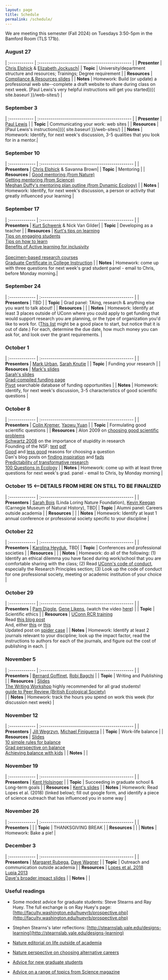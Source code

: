 ```yaml
---
layout: page
title: Schedule
permalink: /schedule/
---
```


We are meeting this semester (Fall 2024) on Tuesdays 3:50-5pm in the Bamford Room (TLS 171b).

### August 27    

| :------------ | :---------------------------------------------- |
| **Presenter** | [Chris Elphick](https://elphick.lab.uconn.edu/) & [Elizabeth Jockusch](https://jockusch.eeb.uconn.edu/)|
| **Topic**     | University/department structure and resources; Trainings; Degree requirement |
| **Resources** | [Compliance & Resources slides](https://elphick.lab.uconn.edu/wp-content/uploads/sites/73/2023/09/EEB5100_F2023_intro_to_EEB.pdf) |
| **Notes**     | Homework: Build (or update) a professional web site--complete a draft website to share during class on next week. [Paul Lewis's very helpful instructions will get you started]({{ site.baseurl }}/web-sites/) |

### September 3 

| :------------ | :---------------------------------------------- |
| **Presenter** | [Paul Lewis](https://phylogeny.uconn.edu/) |
| **Topic**     | Communicating your work: web sites |
| **Resources** | [Paul Lewis's instructions]({{ site.baseurl }}/web-sites/) |
| **Notes**     | Homework: Identify, for next week's discussion, 3-5 qualities that you look for in a mentor.|

### September 10  

| :------------- | :---------------------------------------------- |
| **Presenters** | [Chris Elphick](https://elphick.lab.uconn.edu/) & Savanna Brown|
| **Topic**      | Mentoring |
| **Resources**  | [Good mentoring (from Nature)](http://www.nature.com/nature/journal/v447/n7146/full/447791a.html)<br>[Getting mentoring (from Science)](http://www.sciencemag.org/careers/2014/01/getting-mentoring-you-need)<br>[Meghan Duffy's mentoring plan outline (from Dynamic Ecology)](https://dynamicecology.wordpress.com/2017/01/09/mentoring-plans-a-really-useful-tool-for-pis-and-their-lab-members/) |
| **Notes**      | Homework: Identify, for next week's discussion, a person or activity that greatly influenced your learning |

### September 17 

| :------------- | :---------------------------------------------- |
| **Presenters** | [Kurt Schwenk](http://hydrodictyon.eeb.uconn.edu/eebedia/index.php/Kurt_Schwenk) & Nick Van Gilder|
| **Topic**      | Developing as a teacher |
| **Resources**  | [Kurt's tips on learning](https://elphick.lab.uconn.edu/wp-content/uploads/sites/73/2023/09/Dr.SchwenkTeachingtTips_2021.pdf)<br>[Tips on engaging students](https://elphick.lab.uconn.edu/wp-content/uploads/sites/73/2023/09/HarrysTeachingEngagement.pdf)<br>[Tips on how to learn](https://elphick.lab.uconn.edu/wp-content/uploads/sites/73/2023/09/HowBestToLearn_2021.pdf)<br>[Benefits of Active learning for inclusivity](https://doi.org/10.1187/cbe.16-12-0344)<br>[](https://doi.org/10.1002/ece3.6300)<br>[Specimen-based research courses](https://doi.org/10.1093/iob/obaa004)<br>[Graduate Certificate in College Instruction](http://gcci.uconn.edu/) |
| **Notes**      | Homework: come up with three questions for next week's grad student panel - email to Chris, before Monday morning.|

### September 24  

| :------------- | :---------------------------------------------- |
| **Presenters** | TBD |
| **Topic**      | Grad panel: TAing, research & anything else you want to talk about! |
| **Resources**  |  |
| **Notes**      | Homework: Identify at least 3 places outside of UConn where you could apply to get funding that would support research you are planning, or the type of organization you'd like to work for. ([This list](http://hydrodictyon.eeb.uconn.edu/eebedia/index.php/Funding_Sources) might be a good place to start, but notice that it is out of date.) For each, determine the due date, how much money you can ask for, and look over the grant requirements. |

### October 1    

| :------------- | :---------------------------------------------- |
| **Presenters** | [Mark Urban](http://hydrodictyon.eeb.uconn.edu/people/urban/), [Sarah Knutie](https://www.knutielab.com/) |
| **Topic**      | Funding your research |
| **Resources**  | [Mark's slides](https://drive.google.com/file/d/1p8YoqpXJy93Ilf4h0R15_9mjAvNf2LRZ/view?usp=sharing)<br>[Sarah's slides](https://drive.google.com/file/d/1qpns63eKEmDGURq9dOY201oAqI4zhZ9h/view?usp=sharing)<br>[Grad-compiled funding page](http://hydrodictyon.eeb.uconn.edu/eebedia/index.php/Funding_Sources)<br>[Pivot](https://guides.lib.uconn.edu/grants/Pivot) searchable database of funding opportunities |
| **Notes**      | Homework: identify, for next week's discussion, 3-5 characteristics of good scientific questions |

### October 8   

| :------------- | :---------------------------------------------- |
| **Presenters** | [Colin Kremer](https://colinkremer.wordpress.com/), [Yaowu Yuan](https://monkeyflower.uconn.edu/) |
| **Topic**      | Formulating good scientific questions |
| **Resources**  | Alon 2009 on [choosing good scientific problems](http://www.sciencedirect.com/science/article/pii/S1097276509006418) <br>[Schwartz 2008](http://dx.doi.org/10.1242/jcs.033340) on the importance of stupidity in research <br>Founding of the NSF: [text](https://www.nsf.gov/od/lpa/nsf50/vbush1945.htm) [pdf](https://archive.org/details/scienceendlessfr00unit) <br>[Good](https://dynamicecology.wordpress.com/2012/10/20/advice-good-reasons-for-choosing-a-research-project-plus-some-bad-ones/) and [less good](https://dynamicecology.wordpress.com/2011/06/03/advice-weak-reasons-for-choosing-a-research-project/) reasons for choosing a question <br>Dan's blog posts on [finding inspiration](https://ecoevoevoeco.blogspot.com/2019/09/inspiration.html) and [fads](https://ecoevoevoeco.blogspot.com/2019/09/fads.html)<br>[Predictability of transformative research](https://doi.org/10.1016/j.tree.2017.08.012)<br>[100 Questions in Ecology](https:doi.org/10.1111/1365-2745.12025) |
| **Notes**      | Homework: come up with at least three questions for next week's grad. panel - email to Chris, by Monday morning |

### October 15  <--DETAILS FROM HERE ON STILL TO BE FINALIZED 

| :------------- | :---------------------------------------------- |
| **Presenters** | [Sarah Bois](https://llnf.org/staff) (Linda Loring Nature Foundation), [Kevin Keegan](https://www.linkedin.com/in/kevin-keegan-660b3424) (Carnegie Museum of Natural History), TBD|
| **Topic**      | Alumni panel: Careers outside academia |
| **Resources**  |  |
| **Notes**      | Homework: Identify at least 1 annual conference or professional society specific to your discipline |

### October 22   

| :------------- | :---------------------------------------------- |
| **Presenters** | [Karolina Heyduk](https://www.kheyduk.net/), TBD|
| **Topic**      | Conferences and professional societies |
| **Resources**  |  |
| **Notes**      | Homework: do all of the following: (1) Identify an ethical dilemma you have faced during work/school that you are comfortable sharing with the class; (2) Read [UConn's code of conduct](https://policy.uconn.edu/2011/05/17/employee-code-of-conduct/), especially the Research Principles section; (3) Look up the code of conduct for one professional society, meeting or academic institution of your choice |

### October 29   

| :------------- | :---------------------------------------------- |
| **Presenters** | [Pam Diggle](https://pamela-diggle.scholar.uconn.edu), [Gene Likens](https://www.caryinstitute.org/science-program/our-scientists/dr-gene-e-likens), (watch the video [here](https://www.youtube.com/watch?v=TNG7g0eY2KM)) |
| **Topic**      | Scientific ethics |
| **Resources**  | [UConn RCR training](https://ovpr.uconn.edu/services/rics/responsible-conduct-of-research/)<br>Read [this blog post](https://dynamicecology.wordpress.com/2020/01/31/friday-links-240)<br>And, either [this](https://www.nature.com/articles/d41586-020-00287-y) or [this](https://www.sciencemag.org/news/2020/01/spider-biologist-denies-suspicions-widespread-data-fraud-his-animal-personality)<br>Updated post on [spider case](http://ecoevoevoeco.blogspot.com/2021/05/17-months.html?m=1) |
| **Notes**      | Homework: Identify at least 2 journals relevant to your discipline; look up the impact factor, read the instructions to authors for each of the journals, and figure out the cost of publishing in each. |

### November 5   

| :------------- | :---------------------------------------------- |
| **Presenters** | [Bernard Goffinet](https://bryology.uconn.edu/), [Robi Bagchi](https://bagchi.eeb.uconn.edu/) |
| **Topic**      | Writing and Publishing |
| **Resources**  | [Slides](https://drive.google.com/file/d/17Wm-o8V38q6Ukooead1W0TPU04xqH95Q/view?usp=sharing)<br>[The Writing Workshop](https://osf.io/z4n3t/) highly recommended for all grad students!<br>[guide to Peer Review (British Ecological Society)](http://www.britishecologicalsociety.org/wp-content/uploads/Publ_Peer-Review-Booklet.pdf)<br> |
| **Notes**      | Homework: track the hours you spend on work this week (for discussion next week) |

### November 12  

| :------------- | :---------------------------------------------- |
| **Presenters** | [Jill Wegrzyn](http://plantcompgenomics.com/), [Michael Finiguerra](https://finiguerra.eeb.uconn.edu/) |
| **Topic**      | Work-life balance |
| **Resources**  | [Slides](https://drive.google.com/file/d/1_311q1RbU3kmEvCWT7_nlOksfO2EMddZ/view?usp=sharing)<br>[10 simple rules for balance](https://journals.plos.org/ploscompbiol/article?id=10.1371/journal.pcbi.1009124)<br>[Grad perspective on balance](https://www.thetroutlook.com/latest-updates/work-life-balance-a-grad-students-perspective)<br>[Achieving balance with kids](https://www.nature.com/articles/d41586-018-07511-w) |
| **Notes**      |  |

### November 19  

| :------------- | :---------------------------------------------- |
| **Presenters** | [Kent Holsinger](http://darwin.eeb.uconn.edu/) |
| **Topic**      | Succeeding in graduate school & Long-term goals |
| **Resources**  | [Kent's slides](http://hydrodictyon.eeb.uconn.edu/eebedia/images/8/8c/EEB-New-Graduate-Students-2022.pdf) |
| **Notes**      | Homework: Read Lopes et al. (2018) (linked below); fill out google form, and identify a piece of science outreach that has influenced you in some way |

### November 26  


| :------------- | :---------------------------------------------- |
| **Presenters** |  |
| **Topic**      | THANKSGIVING BREAK |
| **Resources**  |  |
| **Notes**      | Homework: Bake a pie! |

### December 3   

| :------------- | :---------------------------------------------- |
| **Presenters** | [Margaret Rubega](http://rubegalab.uconn.edu/), [Dave Wagner](http://hydrodictyon.eeb.uconn.edu/people/dwagner/) |
| **Topic**      | Outreach and communication outside academia |
| **Resources**  | [Lopes et al. 2018](https://journals.plos.org/plosbiology/article?id=10.1371/journal.pbio.3000061)<br>[Lupia 2013](https://www.pnas.org/content/110/Supplement_3/14048)<br>[Dave's broader impact slides](http://hydrodictyon.eeb.uconn.edu/eebedia/images/0/0c/Broader_Impacts_2022_Core_Slides.pdf) |
| **Notes**      |  |




### Useful readings

* Some modest advice for graduate students: Steve Stearns and Ray Huey. The full exchange is on Ray Huey's page: [http://faculty.washington.edu/hueyrb/prospective.php](http://faculty.washington.edu/hueyrb/prospective.php)

* Stephen Stearns's later reflections: [http://stearnslab.yale.edu/designs-learning](http://stearnslab.yale.edu/designs-learning)

* [Nature editorial on life outside of academia](http://www.nature.com/news/there-is-life-after-academia-1.15808)

* [Nature perspective on choosing alternative careers](http://www.nature.com/news/life-outside-the-lab-the-ones-who-got-away-1.15802)

* [Advice for new graduate students](http://chronicle.com/article/Welcome-to-Graduate-School/148775?cid=megamenu)

* [Advice on a range of topics from Science magazine](http://www.sciencemag.org/careers/outreach)
